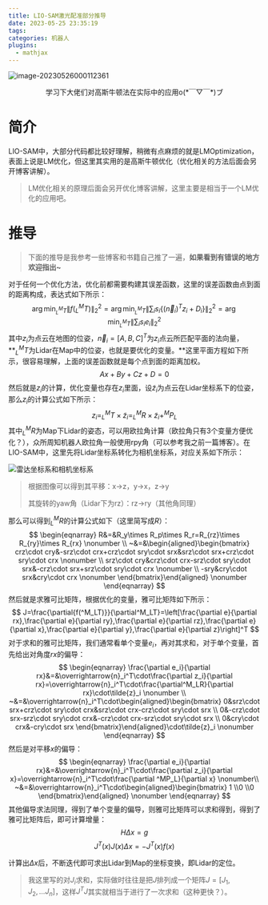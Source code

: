 ```yaml
---
title: LIO-SAM激光配准部分推导
date: 2023-05-25 23:35:19
tags:
categories: 机器人
plugins:
  - mathjax
---
```


![image-20230526000112361](https://pic-1302177449.cos.ap-chongqing.myqcloud.com/blog_picimage-20230526000112361.png)

<p align="center">
   学习下大佬们对高斯牛顿法在实际中的应用o(*￣▽￣*)ブ
</p>

<!--more-->

# 简介

LIO-SAM中，大部分代码都比较好理解，稍微有点麻烦的就是LMOptimization，表面上说是LM优化，但这里其实用的是高斯牛顿优化（优化相关的方法后面会另开博客讲解）。

> LM优化相关的原理后面会另开优化博客讲解，这里主要是相当于一个LM优化的应用吧。

# 推导

> 下面的推导是我参考一些博客和书籍自己推了一遍，**如果看到有错误的地方欢迎指出~**

对于任何一个优化方法，优化前都需要构建其误差函数，这里的误差函数由点到面的距离构成，表达式如下所示：
$$
\arg\min_{^M_LT}\left\|f(^M_LT)\right\|^2_2=\arg\min_{^M_LT}\left\|\sum_is_i\left\{(\overrightarrow{n}_i)^Tz_i+D_i\right\}\right\|^2_2=\arg\min_{^M_LT}\left\|\sum_is_ie_i\right\|^2_2
$$
其中$z_i$为点云在地图的位姿，$\overrightarrow{n}_i=[A,B,C]^T$为$z_i$点云所匹配平面的法向量，**$^M_LT$为Lidar在Map中的位姿，也就是要优化的变量。**这里平面方程如下所示，很容易理解，上面的误差函数就是每个点到面的距离加权。
$$
Ax+By+Cz+D=0
$$
然后就是$z_i$的计算，优化变量也存在$z_i$里面，设$\tilde{z}_i$为点云在Lidar坐标系下的位姿，那么$z_i$的计算公式如下所示：
$$
z_i=^{M}_{L}T\times\tilde{z}_i=^M_LR\times\tilde{z}_i+^MP_L
$$
其中$^M_LR$为Map下Lidar的姿态，可以用欧拉角计算（欧拉角只有3个变量方便优化？），众所周知机器人欧拉角一般使用rpy角（可以参考我之前一篇博客）。在LIO-SAM中，这里先将Lidar坐标系转化为相机坐标系，对应关系如下所示：

![雷达坐标系和相机坐标系](https://pic-1302177449.cos.ap-chongqing.myqcloud.com/blog_pic%E9%9B%B7%E8%BE%BE%E5%9D%90%E6%A0%87%E7%B3%BB%E5%92%8C%E7%9B%B8%E6%9C%BA%E5%9D%90%E6%A0%87%E7%B3%BB.png)

>根据图像可以得到其平移：x->z，y->x，z->y
>
>其旋转的yaw角（Lidar下为rz）：rz->ry（其他角同理）

那么可以得到$^M_LR$的计算公式如下（这里简写成$R$）：
$$
\begin{eqnarray}
R&=&R_y\times R_p\times R_r=R_{rz}\times R_{ry}\times R_{rx} \nonumber \\
~&=&\begin{aligned}\begin{bmatrix}
crz\cdot cry&-srz\cdot crx+crz\cdot sry\cdot srx&srz\cdot srx+crz\cdot sry\cdot crx \nonumber  \\
srz\cdot cry&crz\cdot crx-srz\cdot sry\cdot srx&-crz\cdot srx+srz\cdot sry\cdot crx \nonumber \\
-sry&cry\cdot srx&cry\cdot crx \nonumber
\end{bmatrix}\end{aligned} \nonumber
\end{eqnarray}
$$
然后就是求雅可比矩阵，根据优化的变量，雅可比矩阵如下所示：
$$
J=\frac{\partial{f(^M_LT)}}{\partial^M_LT}=\left[\frac{\partial e}{\partial rx},\frac{\partial e}{\partial ry},\frac{\partial e}{\partial rz},\frac{\partial e}{\partial x},\frac{\partial e}{\partial y},\frac{\partial e}{\partial z}\right]^T
$$
对于求和的雅可比矩阵，我们通常看单个变量$e_i$，再对其求和，对于单个变量，首先给出对角度$rx$的偏导：
$$
\begin{eqnarray}
\frac{\partial e_i}{\partial rx}&=&\overrightarrow{n}_i^T\cdot\frac{\partial z_i}{\partial rx}=\overrightarrow{n}_i^T\cdot\frac{\partial^M_LR}{\partial rx}\cdot\tilde{z}_i \nonumber \\
~&=&\overrightarrow{n}_i^T\cdot\begin{aligned}\begin{bmatrix}
0&srz\cdot srx+crz\cdot sry\cdot crx&srz\cdot crx-crz\cdot sry\cdot srx  \\
0&-crz\cdot srx-srz\cdot sry\cdot crx&-crz\cdot crx-srz\cdot sry\cdot srx \\
0&cry\cdot crx&-cry\cdot srx
\end{bmatrix}\end{aligned}\cdot\tilde{z}_i \nonumber
\end{eqnarray}
$$
然后是对平移$x$的偏导：
$$
\begin{eqnarray}
\frac{\partial e_i}{\partial rx}&=&\overrightarrow{n}_i^T\cdot\frac{\partial z_i}{\partial x}=\overrightarrow{n}_i^T\cdot\frac{\partial ^MP_L}{\partial x} \nonumber\\
~&=&\overrightarrow{n}_i^T\cdot\begin{aligned}\begin{bmatrix}
1 \\0 \\0
\end{bmatrix}\end{aligned} \nonumber
\end{eqnarray}
$$
其他偏导求法同理，得到了单个变量的偏导，则雅可比矩阵可以求和得到，得到了雅可比矩阵后，即可计算增量：
$$
H\Delta x=g
$$
$$
J^T(x)J(x)\Delta x=-J^T(x)f(x)
$$

计算出$\Delta x$后，不断迭代即可求出Lidar到Map的坐标变换，即Lidar的定位。

> 我这里写的对$J_i$求和，实际做时往往是把$J$排列成一个矩阵$J=[J_1,J_2,...J_n]$，这样$J^TJ$其实就相当于进行了一次求和（这种更快？）。
